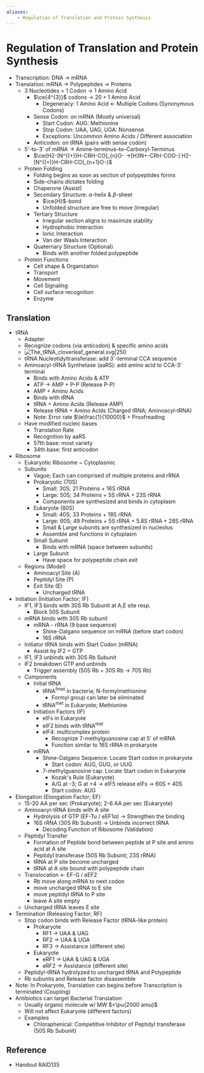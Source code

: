 ```yaml
---
aliases:
    - Regulation of Translation and Protein Synthesis
---
```


# Regulation of Translation and Protein Synthesis

- Transcription: DNA → mRNA
- Translation: mRNA → Polypeptides → Proteins
    - 3 Nucleotides = 1 Codon → 1 Amino Acid
        - $\ce{4^{3}}$ codons → $20+1$ Amino Acid
            - Degeneracy: 1 Amino Acid ← Multiple Codons (Synonymous Codons)
        - Sense Codon: on mRNA (Mostly universal)
            - Start Codon: AUG: Methionine
            - Stop Codon: UAA, UAG, UGA: Nonsense
            - Exceptions: Uncommon Amino Acids / Different association
        - Anticodon: on tRNA (pairs with sense codon)
    - 5'-to-3' of mRNA → Amine-terminus–to–Carboxyl-Terminus
        - $\ce{H2-[N^{(+)}H-CRH-CO]_{n}O- ->[H3N+-CRH-COO-] H2-[N^{(+)}H-CRH-CO]_{n+1}O-}$
    - Protein Folding
        - Folding begins as soon as section of polypeptides forms
        - Side-chains dictates folding
        - Chaperone (Assist)
        - Secondary Structure: $\alpha$-helix & $\beta$-sheet
            - $\ce{H}$-bond
            - Unfolded structure are free to move (irregular)
        - Tertiary Structure
            - Irregular section aligns to maximize stability
            - Hydrophobic Interaction
            - Ionic Interaction
            - Van der Waals Interaction
        - Quaternary Structure (Optional)
            - Binds with another folded polypeptide
    - Protein Functions
        - Cell shape & Organization
        - Transport
        - Movement
        - Cell Signaling
        - Cell surface recognition
        - Enzyme

## Translation

- tRNA
    - Adapter
    - Recognize codons (via anticodon) & specific amino acids
    - ![The\_tRNA\_cloverleaf\_general.svg|250](https://upload.wikimedia.org/wikipedia/commons/a/ae/The_tRNA_cloverleaf_general.svg)
    - tRNA Nucleotidyltransferase: add 3'-terminal CCA sequence
    - Aminoacyl-tRNA Synthetase (aaRS): add amino acid to CCA-3' terminal
        - Binds with Amino Acids & ATP
        - ATP → AMP + P-P (Release P-P)
        - AMP + Amino Acids
        - Binds with tRNA
        - tRNA + Amino Acids (Release AMP)
        - Release tRNA + Amino Acids (Charged tRNA; Aminoacyl-tRNA)
        - Note: Error rate $\le\frac{1}{10000}$ + Proofreading
    - Have modified nucleic bases
        - Translation Rate
        - Recognition by aaRS
        - 57th base: most variety
        - 34th base: first anticodon
- Ribosome
    - Eukaryotic Ribosome ~ Cytoplasmic
    - Subunits
        - Vague; Each can comprised of multiple proteins and rRNA
        - Prokaryotic (70S)
            - Small: 30S; 21 Proteins + 16S rRNA
            - Large: 50S; 34 Proteins + 5S rRNA + 23S rRNA
            - Components are synthesized and binds in cytoplasm
        - Eukaryote (80S)
            - Small: 40S; 33 Proteins + 18S rRNA
            - Large: 60S; 49 Proteins + 5S rRNA + 5.8S rRNA + 28S rRNA
            - Small & Large subunits are synthesized in nucleolus
            - Assemble and functions in cytoplasm
        - Small Subunit
            - Binds with mRNA (space between subunits)
        - Large Subunit
            - Have space for polypeptide chain exit
    - Regions (Model)
        - Aminoacyl Site (A)
        - Peptidyl Site (P)
        - Exit Site (E)
            - Uncharged tRNA
- Initiation (Initiation Factor; IF)
    - IF1, IF3 binds with 30S Rb Subunit at A,E site resp.
        - Block 50S Subunit
    - mRNA binds with 30S Rb subunit
        - mRNA - rRNA (9 base sequence)
            - Shine-Dalgano sequence on mRNA (before start codon)
            - 16S rRNA
    - Initiator tRNA binds with Start Codon (mRNA)
        - Assist by IF2 + GTP
    - IF1, IF3 unbinds with 30S Rb Subunit
    - IF2 breakdown GTP and unbinds
        - Trigger assembly (50S Rb + 30S Rb → 70S Rb)
    - Components
        - Initial tRNA
            - tRNA<sup>fmet</sup> in bacteria; N-formylmethionine
                - Formyl group can later be eliminated
            - tRNA<sup>met</sup> in Eukaryote; Methionine
        - Initiation Factors (IF)
            - eIFs in Eukaryote
            - eIF2 binds with tRNA<sup>met</sup>
            - eIF4: multicomplex protein
                - Recognize 7-methylguanosine cap at 5' of mRNA
                - Function similar to 16S rRNA in prokaryote
        - mRNA
            - Shine-Dalgano Sequence: Locate Start codon in prokaryote
                - Start codon: AUG, GUG, or UUG
            - 7-methylguanosine cap: Locate Start codon in Eukaryote
                - Kozak's Rule (Eukaryote)
                - A/G at -3; G at +4 → eIF5 release eIFs → 60S + 40S
                - Start codon: AUG
- Elongation (Elongation Factor; EF)
    - 15-20 AA per sec (Prokaryote); 2-6 AA per sec (Eukaryote)
    - Aminoacyl-tRNA binds with A site
        - Hydrolysis of GTP (EF-Tu / eEF1$\alpha$) → Strengthen the binding
        - 16S rRNA (30S Rb Subunit) → Unbinds incorrect tRNA
            - Decoding Function of Ribosome (Validation)
    - Peptidyl Transfer
        - Formation of Peptide bond between peptide at P site and amino acid at A site
        - Peptidyl transferase (50S Rb Subunit; 23S rRNA)
        - tRNA at P site become uncharged
        - tRNA at A site bound with polypeptide chain
    - Translocation ← EF-G / eEF2
        - Rb move along mRNA to next codon
        - move uncharged tRNA to E site
        - move peptidyl tRNA to P site
        - leave A site empty
    - Uncharged tRNA leaves E site
- Termination (Releasing Factor; RF)
    - Stop codon binds with Release Factor (tRNA-like protein)
        - Prokaryote
            - RF1 → UAA & UAG
            - RF2 → UAA & UGA
            - RF3 → Assistance (different site)
        - Eukaryote
            - eRF1 → UAA & UAG & UGA
            - eRF2 → Assistance (different site)
    - Peptidyl-tRNA hydrolyzed to uncharged tRNA and Polypeptide
    - Rb subunits and Release factor disassemble
- Note: In Prokaryote, Translation can begins before Transcription is terminated (Coupling)
- Antibiotics can target Bacterial Translation
    - Usually organic molecule w/ MW $<\pu{2000 amu}$
    - Will not affect Eukaryote (different factors)
    - Examples
        - Chloraphenical: Competitive Inhibitor of Peptidyl transferase (50S Rb Subunit)

## Reference

- Handout RAID135
